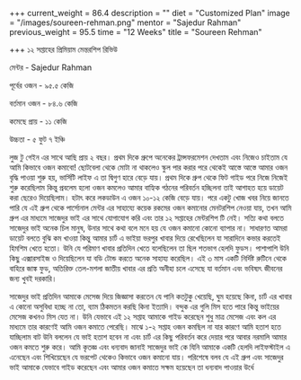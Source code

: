 +++
current_weight = 86.4
description = ""
diet = "Customized Plan"
image = "/images/soureen-rehman.png"
mentor = "Sajedur Rahman"
previous_weight = 95.5
time = "12 Weeks"
title = "Soureen Rehman"

+++
১২ সপ্তাহের প্রিমিয়াম মেন্তরশিপ রিভিউ

মেন্টর - Sajedur Rahman

পূর্বের ওজন - ৯৫.৫ কেজি

বর্তমান ওজন - ৮৪.৬ কেজি

কমেছে প্রায় - ১১ কেজি

উচ্চতা - ৫ ফুট ৭ ইঞ্চি

লুজ টু গেইন এর সাথে আছি প্রায় ২ বছর। প্রথম দিকে গ্রুপে অনেকের ট্রান্সফরমেশন দেখতাম এবং নিজেও চাইতাম যে আমি কিভাবে ওজন কমাবো! ছোটবেলা থেকে মোটা না থাকলেও স্কুল পার করার পরে থেকেই আস্তে আস্তে আমার ওজন বৃদ্ধি পাওয়া শুরু হয়, ভার্সিটি লাইফ এ তা দ্বিগুণ হারে বেড়ে যায়। প্রথম দিকে গ্রুপ থেকে ফিট গাইড পরে নিজে নিজেই শুরু করেছিলাম কিন্তু প্রবলেম হলো ওজন কমলেও আমার বাহ্যিক গঠনের পরিবর্তন হচ্ছিলনা তাই আশাহত হয়ে ডায়েট করা ছেরেও দিয়েছিলাম। হটাৎ করে লকডাউন এ ওজন ১০-১২ কেজি বেড়ে যায়। পরে একটু খোজ খবর নিয়ে জানতে পারি যে এই গ্রুপ থেকে পার্সোনাল মেন্টর এর সাহায্যে কয়েক রকমের ওজন কমানোর মেনটরশিপ নেওয়া যায়, তখন আমি গ্রুপ এর মাধ্যমে সাজেদুর ভাই এর সাথে যোগাযোগ করি এবং তার ১২ সপ্তাহের মেন্টরশিপ টি নেই। সত্যি কথা বলতে সাজেদুর ভাই অনেক চিল মানুষ, উনার সাথে কথা বলে মনে হয় যে ওজন কমানো কোনো ব্যাপার না। সাধারণত আমরা ডায়েট বলতে বুঝি কম খাওয়া কিন্তু আমার চার্ট এ ভাইয়া ভরপুর খাবার দিয়ে রেখেছিলেন যা সারাদিনে কভার করতেই হিমশিম খেতে হতো। উনি যে পরিমাণ খাবার প্রতিদিন খেতে বলেছিলেন তা ছিল শতভাগ হেলদি ফুডস। পাশাপাশি উনি কিছু এক্সারসাইজ ও দিয়েছিলেন যা বডি টোন্ড করতে অনেক সাহায্য করেছিল। এই ৩ মাস একটি নির্দিষ্ট রুটিনে থেকে বাহিরে জাঙ্ক ফুড, অতিরিক্ত তেল-মশলা জাতীয় খাবার এর প্রতি অনীহা চলে এসেছে যা বর্তমান এবং ভবিষ্যৎ জীবনের জন্য খুবই দরকারি।

সাজেদুর ভাই প্রতিদিন আমাকে মেসেজ দিয়ে জিজ্ঞাসা করতেন যে পানি কতটুকু খেয়েছি, ঘুম হয়েছে কিনা, চার্ট এর খাবার এ কোনো অসুবিধা হচ্ছে না তো, ব্যাম ঠিকমতন করছি কিনা ইত্যাদি। বন্দুক এর গুলি মিস হতে পারে কিন্তু ভাইয়ের মেসেজ কখনও মিস যেত না। উনি যেভাবে এই ১২ সপ্তাহ আমাকে গাইড করেছেন শুধু মাত্র মেসেজ এবং কল এর মাধ্যমে তার কারণেই আমি ওজন কমাতে পেরেছি। মাঝে ১-২ সপ্তাহ ওজন কমছিল না যার কারণে আমি হতাশ হতে যাচ্ছিলাম বাট উনি বললেন যে ভাই হতাশ হবেন না এবং চার্ট এর কিছু পরিবর্তন করে দেয়ার পরে আবার নরমালি আমার ওজন কমতে শুরু করে। আমি কৃতজ্ঞ এবং ধন্যবাদ জানাই সাজেদুর ভাই কে যিনি আমাকে একটি হেলদি লাইফস্টাইল এ এনেছেন এবং শিখিয়েছেন যে ভরপেট থেকেও কিভাবে ওজন কমানো যায়। পরিশেষে বলব যে এই গ্রুপ এবং সাজেদুর ভাই আমাকে যেভাবে গাইড করেছেন এবং আমার ওজন কমাতে সক্ষম হয়েছেন তা ধন্যবাদ পাওয়ার উর্ধে